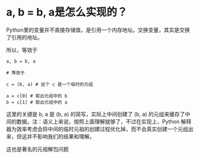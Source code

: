 # a, b = b, a是怎么实现的？

Python里的变量并不直接存储值，是引用一个内存地址。交换变量，其实是交换了引用的地址。

所以，等效于

```
a, b = b, a

# 等效于

c = (b, a) # 这个 c 是一个临时的元组

a = c[0] # 取出元组中的 b
b = c[1] # 取出元组中的 a
```

这里的关键是 b, a 是 (b, a) 的简写，实际上中间创建了 (b, a) 的元组来缓存了中间的数据。注：语义上来说，按照上面理解就够了，不过在实现上，Python 解释器为效率考虑会将中间的临时元祖的创建过程优化掉，而不会真实创建一个元组出来，但这并不影响我们的结果和理解。

这也是著名的元祖解包问题